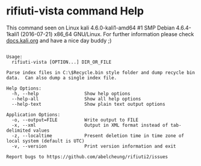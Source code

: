 # rifiuti-vista command Help
 
 This command seen on Linux kali 4.6.0-kali1-amd64 #1 SMP Debian 4.6.4-1kali1 (2016-07-21) x86_64 GNU/Linux. For further information please check [docs.kali.org](docs.kali.org) and have a nice day buddy ;) 

~~~

Usage:
  rifiuti-vista [OPTION...] DIR_OR_FILE

Parse index files in C:\$Recycle.bin style folder and dump recycle bin data.  Can also dump a single index file.

Help Options:
  -h, --help                 Show help options
  --help-all                 Show all help options
  --help-text                Show plain text output options

Application Options:
  -o, --output=FILE          Write output to FILE
  -x, --xml                  Output in XML format instead of tab-delimited values
  -z, --localtime            Present deletion time in time zone of local system (default is UTC)
  -v, --version              Print version information and exit

Report bugs to https://github.com/abelcheung/rifiuti2/issues

~~~
